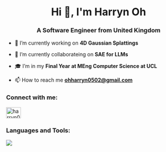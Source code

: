 <h1 align="center">Hi 👋, I'm Harryn Oh</h1>
<h3 align="center">A Software Engineer from United Kingdom</h3>

- 🔭 I’m currently working on **4D Gaussian Splattings**

- 👯 I’m currently collaborateing on **SAE for LLMs**

- 🎓 I’m in my **Final Year at MEng Computer Science at UCL**

- 📫 How to reach me **ohharryn0502@gmail.com**

<h3 align="left">Connect with me:</h3>
<p align="left">
<a href="https://linkedin.com/in/harryn-oh" target="blank"><img align="center" src="https://raw.githubusercontent.com/rahuldkjain/github-profile-readme-generator/master/src/images/icons/Social/linked-in-alt.svg" alt="harryn0502" height="30" width="40" /></a>
</p>

<h3 align="left">Languages and Tools:</h3>
<img src="https://skillicons.dev/icons?i=aws,bash,blender,c,cs,cpp,css,django,docker,figma,gcp,git,haskell,html,java,js,laravel,linux,mysql,nginx,nodejs,php,postgresql,postman,python,pytorch,react,redux,sqlite,ts,unity,unreal,webpack" />
